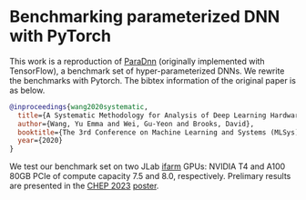# Benchmarking parameterized DNN with PyTorch

This work is a reproduction of [ParaDnn](https://github.com/Emma926/paradnn)
(originally implemented with TensorFlow), a benchmark set of hyper-parameterized
DNNs. We rewrite the benchmarks with Pytorch.
The bibtex information of the original paper is as below.

```bibtex
@inproceedings{wang2020systematic,
  title={A Systematic Methodology for Analysis of Deep Learning Hardware and Software Platforms},
  author={Wang, Yu Emma and Wei, Gu-Yeon and Brooks, David},
  booktitle={The 3rd Conference on Machine Learning and Systems (MLSys)},
  year={2020}
}
```

We test our benchmark set on two JLab [ifarm](https://scicomp.jlab.org/scicomp/home) GPUs: NVIDIA T4 and A100 80GB PCIe of compute capacity 7.5 and 8.0, respectively. Prelimary results are presented in the [CHEP 2023](https://www.jlab.org/conference/CHEP2023) [poster](./doccs/CHEP_GPU4ML4NP_05022023.pdf).
